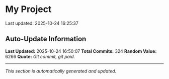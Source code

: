 # My Project


Last updated: 2025-10-24 16:25:37




































































































































































































































































































































## Auto-Update Information

**Last Updated:** 2025-10-24 16:50:07
**Total Commits:** 324
**Random Value:** 6266
**Quote:** _Git commit, git paid._

---
_This section is automatically generated and updated._